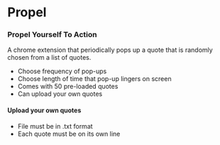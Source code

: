 # Propel

### Propel Yourself To Action
A chrome extension that periodically pops up a quote that is randomly chosen from a list of quotes.

* Choose frequency of pop-ups
* Choose length of time that pop-up lingers on screen
* Comes with 50 pre-loaded quotes
* Can upload your own quotes


#### Upload your own quotes
* File must be in .txt format
* Each quote must be on its own line
